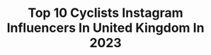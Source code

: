 ---
title: Top 10 Cyclists Instagram Influencers In United Kingdom In 2023
description: >-
  Find top cyclists Instagram influencers in United Kingdom in 2023. Most popular hashtags: #cycling #womenscycling #mycanyon.
platform: Instagram
hits: 53
text_top: Identify the best Instagram profiles on inBeat.
text_bottom: Our search engine has 53 Instagram influencers like this in United Kingdom for you to pitch.
profiles:
  - username: "jasperphilipsen"
    fullname: >-
      Jasper Philipsen
    bio: >-
      - Professional cyclist for @alpecinfenix - Represented by @squadrasportsmanagement
    location: "United Kingdom"
    followers: 17544
    engagement: 1548
    commentsToLikes: 0.030622
    id: ck5qe0jr7y5a20i11miq9mp2f
    verified: false
    hashtags: "#uaeteamemirates, #ridetogether, #cycling, #limburgforlife"
  - username: "rubywisaac"
    fullname: >-
      𝓡𝓾𝓫𝔂 𝓘𝓼𝓪𝓪𝓬
    bio: >-
      Dreaming of being a professional cyclist.🚴🏻‍♀️ 13 yrs old from UK Proud @treksegafredo advocate Follow my journey Skipping on rollers 👇🏻👇🏻
    location: "United Kingdom"
    followers: 27142
    engagement: 1380
    commentsToLikes: 0.019272
    id: ck15tsccmjna10i19tilk1zu9
    verified: false
    hashtags: "#kidsofinstagram, #trekbikes, #trick, #velo"
  - username: "caro_sbx"
    fullname: >-
      Caroline Soubayroux
    bio: >-
      🚴🏻‍♀️ Ultra-distance cyclist #rule5 🏆 Racing bikes for @cycleteamwatto 💚 @leavalleycc @monument_hq @universal.colours @we_are_sungod @wilma.cc
    location: "United Kingdom"
    followers: 9249
    engagement: 1595
    commentsToLikes: 0.028082
    id: ckf5l8dqyooi10j23y8h6jfic
    verified: false
    hashtags: "#ridewithmates, #womenscycling, #faffluencer, #gifted"
  - username: "l_deignan"
    fullname: >-
      Lizzie D
    bio: >-
      🇬🇧 Professional Cyclist @treksegafredo 👩🏽‍🎤 Wearing and designing @santini_cycling 👨🏽‍💻 Coached by @philipdeignan83 👨‍👩‍👧 Mum 📩 Contact @bespoke_m
    location: "United Kingdom"
    followers: 94655
    engagement: 515
    commentsToLikes: 0.009479
    id: ck0w242xnmivy0i196wjyy2xm
    verified: true
    hashtags: "#8stagestogo, #terribletwosherewecome, #santinipeople, #cyclingfashion"
  - username: "aby_mae"
    fullname: >-
      Abby Mae Parkinson
    bio: >-
      Yorkshire Girl Living Abroad🇬🇧🇫🇷 Cyclist for @lotto_soudal 🚲
    location: "United Kingdom"
    followers: 18312
    engagement: 788
    commentsToLikes: 0.007131
    id: ck135ff9715ck0i19adgu1lya
    verified: false
    hashtags: "#lekker, #gifted, #paybacktimebaby, #therealcyclistlife"
  - username: "sammmyben"
    fullname: >-
      sam bennett
    bio: >-
      Professional Irish cyclist 30 Riding for @deceuninck_quickstepteam For all enquiries: info@trinitysportsmanagement.com 📍Monaco
    location: "United Kingdom"
    followers: 125892
    engagement: 656
    commentsToLikes: 0.004960
    id: ck0tvggc6b8to0i193no7k5c2
    verified: true
    hashtags: "#lavuelta2020, #specializedares, #thewolfpack, #bmwi8roadster"
  - username: "elinorbarker"
    fullname: >-
      Elinor Barker
    bio: >-
      🚲 Cyclist for GB and @tekkerzcc 🇬🇧 Olympic champion, 5x world champion 📩 emma@bespoke-m.com @specialized_uk and @rapha athlete
    location: "United Kingdom"
    followers: 35211
    engagement: 556
    commentsToLikes: 0.009933
    id: ck5bv0tl2is9g0i1171z3wquj
    verified: true
    hashtags: "#ad, #ryvitafibrefit, #30in30, #sixdayvirtual"
  - username: "ginger_biskwit"
    fullname: >-
      Keira McVitty
    bio: >-
      Ex-pro cyclist turned Youtuber 📽 Watch my youtube channel 👇👀 Supported by: ▪️@canyon ▪️@aftershokzuk▪️@we_are_sungod ▪️@maximuscle
    location: "United Kingdom"
    followers: 39031
    engagement: 486
    commentsToLikes: 0.010446
    id: ck14isocyh0080i19wemnm3kn
    verified: false
    hashtags: "#redbulltimelaps, #mycanyon, #cyclinglife, #gironacycling"
  - username: "graceygarner"
    fullname: >-
      Grace Garner
    bio: >-
      Ex professional cyclist 🚴🏽‍♂️ Ambassador @pinarello_uk 🚴🏻‍♀️ Coach for @fasther_program 📈 Living in Yorkshire 🌿
    location: "United Kingdom"
    followers: 6668
    engagement: 517
    commentsToLikes: 0.020142
    id: ckap6ku39ga5j0i78g14dgyrs
    verified: false
    hashtags: "#thinkasymmetric, #thinkassymetric, #fullgaseverywhere, #dogmaf12"
  - username: "lamarrioafrobeast"
    fullname: >-
      LAMARR GOLDING
    bio: >-
      LDN | Photographer | Explorer @thenorthfaceuk Explorer Team @cyclist_91 👑 📧 Email: Lamarr.golding2@gmail.com
    location: "United Kingdom"
    followers: 26186
    engagement: 284
    commentsToLikes: 0.019200
    id: ck0vxkz3kzeu00i19oa8wvgeu
    verified: false
    hashtags: "#photography, #freerunning, #ad, #tb"
---